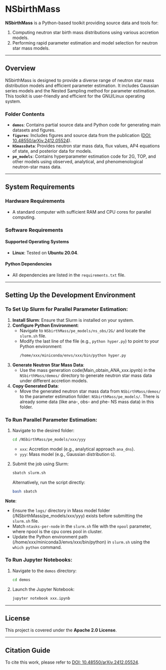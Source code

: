 # NSbirthMass

**NSbirthMass** is a Python-based toolkit providing source data and tools for:
1. Computing neutron star birth mass distributions using various accretion models.
2. Performing rapid parameter estimation and model selection for neutron star mass models.

---

## Overview

NSbirthMass is designed to provide a diverse range of neutron star mass distribution models and efficient parameter estimation. It includes Gaussian series models and the Nested Sampling method for parameter estimation. This toolkit is user-friendly and efficient for the GNU/Linux operating system.

### Folder Contents
- **`demos`**: Contains partial source data and Python code for generating main datasets and figures.
- **`figures`**: Includes figures and source data from the publication ([DOI: 10.48550/arXiv.2412.05524](https://doi.org/10.48550/arXiv.2412.05524)).
- **`NSmassData`**: Provides neutron star mass data, flux values, AP4 equations of state, and posterior data for models.
- **`pe_models`**: Contains hyperparameter estimation code for 2G, TOP, and other models using observed, analytical, and phenomenological neutron-star mass data.

---

## System Requirements

### Hardware Requirements
- A standard computer with sufficient RAM and CPU cores for parallel computing.

### Software Requirements
#### Supported Operating Systems
- **Linux**: Tested on **Ubuntu 20.04**.

#### Python Dependencies
- All dependencies are listed in the `requirements.txt` file.

---

## Setting Up the Development Environment

### To Set Up Slurm for Parallel Parameter Estimation:

1. **Install Slurm**: Ensure that Slurm is installed on your system.
2. **Configure Python Environment**:
   - Navigate to `NSbirthMass/pe_models/ns_obs/2G/` and locate the `slurm.sh` file.
   - Modify the last line of the file (e.g., `python hyper.py`) to point to your Python environment:
     ```bash
     /home/xxx/miniconda/envs/xxx/bin/python hyper.py
     ```
3. **Generate Neutron Star Mass Data**:
   - Use the mass generation code(Main_obtain_ANA_xxx.ipynb) in the `NSbirthMass/demos/` directory to generate neutron star mass data under different accretion models.
4. **Copy Generated Data**:
   - Move the generated neutron star mass data from `NSbirthMass/demos/` to the parameter estimation folder: `NSbirthMass/pe_models/`. There is already some data (like ana-, obs- and phe- NS mass data) in this folder.

### To Run Parallel Parameter Estimation:

1. Navigate to the desired folder:
   ```bash
   cd /NSbirthMass/pe_models/xxx/yyy
   ```
   - `xxx`: Accretion model (e.g., analytical approach `ana_dns`).
   - `yyy`: Mass model (e.g., Gaussian distribution `G`).

2. Submit the job using Slurm:
   ```bash
   sbatch slurm.sh
   ```
   Alternatively, run the script directly:
   ```bash
   bash sbatch
   ```

**Note**:
- Ensure the `logs/` directory in Mass model folder (/NSbirthMass/pe_models/xxx/yyy) exists before submitting the `slurm.sh` file.
- Match `ntasks-per-node` in the `slurm.sh` file with the `npool` parameter, where npool is the cpu cores pool in cluster.
- Update the Python environment path (/home/xxx/miniconda3/envs/xxx/bin/python) in `slurm.sh` using the `which python` command.

### To Run Jupyter Notebooks:

1. Navigate to the `demos` directory:
   ```bash
   cd demos
   ```
2. Launch the Jupyter Notebook:
   ```bash
   jupyter notebook xxx.ipynb
   ```

---

## License
This project is covered under the **Apache 2.0 License**.

---

## Citation Guide
To cite this work, please refer to [DOI: 10.48550/arXiv.2412.05524](https://doi.org/10.48550/arXiv.2412.05524).
